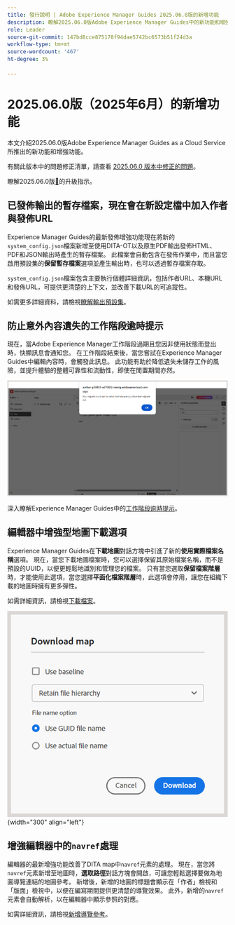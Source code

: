```yaml
---
title: 發行說明 | Adobe Experience Manager Guides 2025.06.0版的新增功能
description: 瞭解2025.06.0版Adobe Experience Manager Guides中的新功能和增強功能
role: Leader
source-git-commit: 147bd8cce875178f94dae5742bc6573b51f24d3a
workflow-type: tm+mt
source-wordcount: '467'
ht-degree: 3%

---
```


# 2025.06.0版（2025年6月）的新增功能

本文介紹2025.06.0版Adobe Experience Manager Guides as a Cloud Service所推出的新功能和增強功能。

有關此版本中的問題修正清單，請查看 [2025.06.0 版本中修正的問題](fixed-issues-2025-06-0.md)。

瞭解2025.06.0版[&#128279;](../release-info/upgrade-instructions-2025-06-0.md)的升級指示。

## 已發佈輸出的暫存檔案，現在會在新設定檔中加入作者與發佈URL

Experience Manager Guides的最新發佈增強功能現在將新的`system_config.json`檔案新增至使用DITA-OT以及原生PDF輸出發佈HTML、PDF和JSON輸出時產生的暫存檔案。 此檔案會自動包含在發佈作業中，而且當您啟用預設集的&#x200B;**保留暫存檔案**&#x200B;選項並產生輸出時，也可以透過暫存檔案存取。

`system_config.json`檔案包含主要執行個體詳細資訊，包括作者URL、本機URL和發佈URL，可提供更清楚的上下文，並改善下載URL的可追蹤性。

如需更多詳細資料，請檢視[瞭解輸出預設集](../user-guide/generate-output-understand-presets.md)。

## 防止意外內容遺失的工作階段逾時提示

現在，當Adobe Experience Manager工作階段過期且您因非使用狀態而登出時，快顯訊息會通知您。 在工作階段結束後，當您嘗試在Experience Manager Guides中編輯內容時，會觸發此訊息。 此功能有助於降低遺失未儲存工作的風險，並提升體驗的整體可靠性和流動性，即使在閒置期間亦然。

![](assets/sign-out-prompt.png)

深入瞭解Experience Manager Guides中的[工作階段逾時提示](../user-guide/session-timeout-prompt.md)。

## 編輯器中增強型地圖下載選項

Experience Manager Guides在&#x200B;**下載地圖**&#x200B;對話方塊中引進了新的&#x200B;**使用實際檔案名稱**&#x200B;選項。 現在，當您下載地圖檔案時，您可以選擇保留其原始檔案名稱，而不是預設的UUID，以便更輕鬆地識別和管理您的檔案。 只有當您選取&#x200B;**保留檔案階層**&#x200B;時，才能使用此選項，當您選擇&#x200B;**平面化檔案階層**&#x200B;時，此選項會停用，讓您在組織下載的地圖時擁有更多彈性。

如需詳細資訊，請檢視[下載檔案](../user-guide/authoring-download-assets.md#download-a-dita-map-file-from-the-editor)。

![](assets/download-map-dialog-new.png){width="300" align="left"}


## 增強編輯器中的`navref`處理

編輯器的最新增強功能改善了DITA map中`navref`元素的處理。 現在，當您將`navref`元素新增至地圖時，**選取路徑**&#x200B;對話方塊會開啟，可讓您輕鬆選擇要做為地圖導覽連結的地圖參考。 新增後，新增的地圖的標題會顯示在「作者」檢視和「版面」檢視中，以便在編寫期間提供更清楚的導覽效果。  此外，新增的`navref`元素會自動解析，以在編輯器中顯示參照的對應。

如需詳細資訊，請檢視[新增導覽參考](../user-guide/map-editor-other-features.md#add-navigation-references)。
